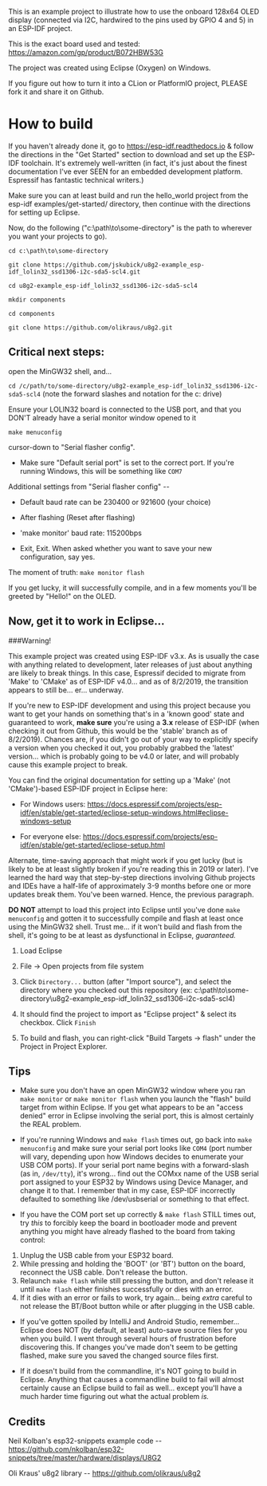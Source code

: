 This is an example project to illustrate how to use the onboard 128x64 OLED display
(connected via I2C, hardwired to the pins used by GPIO 4 and 5) in an ESP-IDF project.

This is the exact board used and tested: https://amazon.com/gp/product/B072HBW53G

The project was created using Eclipse (Oxygen) on Windows.

If you figure out how to turn it into a CLion or PlatformIO project, PLEASE fork it and share it on Github.

# How to build

If you haven't already done it, go to https://esp-idf.readthedocs.io & follow the directions in the "Get Started" section to download and set up the ESP-IDF
toolchain. It's extremely well-written (in fact, it's just about the finest documentation I've ever SEEN for an embedded development
platform. Espressif has fantastic technical writers.)

 Make sure you can at least build and run the hello_world project from the esp-idf examples/get-started/ directory, then continue with the directions 
for setting up Eclipse.

Now, do the following ("c:\path\to\some-directory" is the path to wherever you want your projects to go).

`cd c:\path\to\some-directory`

`git clone https://github.com/jskubick/u8g2-example_esp-idf_lolin32_ssd1306-i2c-sda5-scl4.git`

`cd u8g2-example_esp-idf_lolin32_ssd1306-i2c-sda5-scl4`

`mkdir components`

`cd components`

`git clone https://github.com/olikraus/u8g2.git`


## Critical next steps:

open the MinGW32 shell, and...

`cd /c/path/to/some-directory/u8g2-example_esp-idf_lolin32_ssd1306-i2c-sda5-scl4` (note the forward slashes and notation for the c: drive)

Ensure your LOLIN32 board is connected to the USB port, and that you DON'T already have a serial monitor window opened to it

`make menuconfig`

 cursor-down to "Serial flasher config".
 
 * Make sure "Default serial port" is set to the correct port. If you're running Windows, this will be something like `COM7`
 
 Additional settings from "Serial flasher config" --
 
 * Default baud rate can be 230400 or 921600 (your choice)
 
 * After flashing (Reset after flashing)
 
 * 'make monitor' baud rate: 115200bps
 
 * Exit, Exit. When asked whether you want to save your new configuration, say yes.
 
 The moment of truth: `make monitor flash`
 
 If you get lucky, it will successfully compile, and in a few moments you'll be greeted by "Hello!" on the OLED.
 
 ## Now, get it to work in Eclipse...
 
 ###Warning!
 
 This example project was created using ESP-IDF v3.x. As is usually the case with anything related to development, later releases 
 of just about anything are likely to break things. In this case, Espressif decided to migrate from 'Make' to 'CMake' as of 
 ESP-IDF v4.0... and as of 8/2/2019, the transition appears to still be... er... underway.
 
 If you're new to ESP-IDF development and using this project because you want to get your hands on something that's in a 'known good'
 state and guaranteed to work, **make sure** you're using a **3.x** release of ESP-IDF (when checking it out from Github, this would be the
 'stable' branch as of 8/2/2019). Chances are, if you didn't go out of your way to explicitly specify a version when you checked it out, you probably grabbed the 'latest' version... which is probably going to be v4.0 or later, and will probably cause this example project to break.
 
 You can find the original documentation for setting up a 'Make' (not 'CMake')-based ESP-IDF project in Eclipse here:
 
 * For Windows users: https://docs.espressif.com/projects/esp-idf/en/stable/get-started/eclipse-setup-windows.html#eclipse-windows-setup
 
 * For everyone else: https://docs.espressif.com/projects/esp-idf/en/stable/get-started/eclipse-setup.html
 
 
 Alternate, time-saving approach that might work if you get lucky (but is likely to be at least slightly broken if you're reading this in 2019 or later). I've learned the hard way that step-by-step directions involving Github projects and IDEs have a half-life of approximately 3-9 months before one or more updates break them. You've been warned. Hence, the previous paragraph.
 
 **DO NOT** attempt to load this project into Eclipse until you've done `make menuconfig` and gotten it to successfully compile and flash at least once using the MinGW32 shell. Trust me... if it won't build and flash from the shell, it's going to be at least as dysfunctional in Eclipse, *guaranteed.*
 
 1. Load Eclipse
 
 2. File -> Open projects from file system
 
 3. Click `Directory...` button (after "Import source"), and select the directory where you checked out this repository (ex: c:\path\to\some-directory\u8g2-example_esp-idf_lolin32_ssd1306-i2c-sda5-scl4)
 
 4. It should find the project to import as "Eclipse project" & select its checkbox. Click `Finish`
 
 5. To build and flash, you can right-click "Build Targets -> flash" under the Project in Project Explorer.
 
 ## Tips
 
 * Make sure you don't have an open MinGW32 window where you ran `make monitor` or `make monitor flash` when you launch the "flash" build target from within Eclipse. If you get what appears to be an "access denied" error in Eclipse involving the serial port, this is almost certainly the REAL problem.
 
 * If you're running Windows and `make flash` times out, go back into `make menuconfig` and make sure your serial port looks like `COM4` (port number will vary, depending upon how Windows decides to enumerate your USB COM ports). If your serial port name begins with a forward-slash (as in, `/dev/tty`), it's wrong... find out the COMxx name of the USB serial port assigned to your ESP32 by Windows using Device Manager, and change it to that. I remember that in my case, ESP-IDF incorrectly defaulted to something like /dev/usbserial or something to that effect.
 
 * If you have the COM port set up correctly & `make flash` STILL times out, try *this* to forcibly keep the board in bootloader mode and prevent anything you might have already flashed to the board from taking control:
  1. Unplug the USB cable from your ESP32 board.
  2. While pressing and holding the 'BOOT' (or 'BT') button on the board, reconnect the USB cable. Don't release the button.
  3. Relaunch `make flash` while still pressing the button, and don't release it until `make flash` either finishes successfully or dies with an error.
  4. If it dies with an error or fails to work, try again... being *extra* careful to not release the BT/Boot button while or after plugging in the USB cable.
 
 * If you've gotten spoiled by IntelliJ and Android Studio, remember... Eclipse does NOT (by default, at least) auto-save source files for you when you build. I went through several hours of frustration before discovering this. If changes you've made don't seem to be getting flashed, make sure you saved the changed source files first.
 
 * If it doesn't build from the commandline, it's NOT going to build in Eclipse. Anything that causes a commandline build to fail will almost certainly cause an Eclipse build to fail as well... except you'll have a much harder time figuring out what the actual problem *is.*
 
 ## Credits
 
 Neil Kolban's esp32-snippets example code -- https://github.com/nkolban/esp32-snippets/tree/master/hardware/displays/U8G2
 
 Oli Kraus' u8g2 library -- https://github.com/olikraus/u8g2